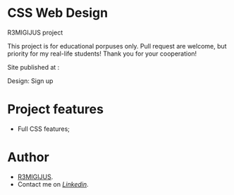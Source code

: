 # CSS Web Design

R3MIGIJUS project

This project is for educational porpuses only. Pull request are welcome, but priority for my real-life students! Thank you for your cooperation!

Site published at :

Design: Sign up

# Project features

- Full CSS features;

# Author

- [R3MIGIJUS](https://github.com/R3MIGIJUS).
- Contact me on _[Linkedin](https://www.linkedin.com/in/remigijus-builys-177b16225/)_.
